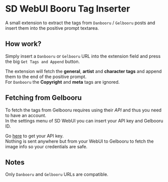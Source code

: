 # SD WebUI Booru Tag Inserter
A small extension to extract the tags from `Danbooru` / `Gelbooru` posts and insert them into the positive prompt textarea.

## How work?

Simply insert a `Danbooru` or `Gelbooru` URL into the extension field and press the big `Get Tags and Append` button.

The extension will fetch the **general**, **artist** and **character tags** and append them to the end of the positive prompt.\
For `Danbooru` the **Copyright** and **meta** tags are ignored.

## Fetching from Gelbooru

To fetch the tags from Gelbooru requires using their *API* and thus you need to have an account.\
In the settings menu of SD WebUI you can insert your API key and Gelbooru ID.

Go [here](https://gelbooru.com/index.php?page=account&s=options) to get your API key.\
Nothing is sent anywhere but from your WebUI to Gelbooru to fetch the image info so your credentials are safe.


## Notes

Only `Danbooru` and `Gelbooru` URLs are compatible.
